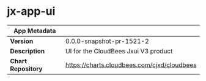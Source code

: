 # jx-app-ui

|App Metadata||
|---|---|
| **Version** | 0.0.0-snapshot-pr-1521-2 |
| **Description** | UI for the CloudBees Jxui V3 product |
| **Chart Repository** | https://charts.cloudbees.com/cjxd/cloudbees |
